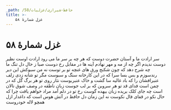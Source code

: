 ```yaml
---
_path: /حافظ-شیرازی/غزلیات/58
title: >-
    غزل شمارهٔ ۵۸
---
```

# غزل شمارهٔ ۵۸

سر ارادت ما و آستان حضرت دوست
که هر چه بر سر ما می رود ارادت اوست
نظیر دوست ندیدم اگر چه از مه و مهر
نهادم آینه ها در مقابل رخ دوست
صبا ز حال دل تنگ ما چه شرح دهد
که چون شکنج ورق های غنچه تو بر توست
نه من سبوکش این دیر رندسوزم و بس
بسا سرا که در این کارخانه سنگ و سبوست
مگر تو شانه زدی زلف عنبرافشان را
که باد غالیه سا گشت و خاک عنبربوست
نثار روی تو هر برگ گل که در چمن است
فدای قد تو هر سروبن که بر لب جوست
زبان ناطقه در وصف شوق نالان است
چه جای کلک بریده زبان بیهده گوست
رخ تو در دلم آمد مراد خواهم یافت
چرا که حال نکو در قفای فال نکوست
نه این زمان دل حافظ در آتش هوس است
که داغدار ازل همچو لاله خودروست
